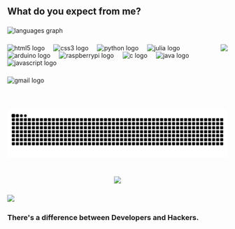 <h2 align="left">What do you expect from me?</h2>

###

<div align="left">
  <img src="https://github-readme-stats.vercel.app/api/top-langs?username=kanata-05&locale=en&hide_title=false&layout=compact&card_width=320&langs_count=5&theme=radical&hide_border=false" height="150" alt="languages graph"  />
</div>

###

<img align="right" height="150" src="https://encrypted-tbn0.gstatic.com/images?q=tbn:ANd9GcSLD2MgD0RzKNwyTuQalZfO1t6f4lC4QhOwKg&s"  />

###

<div align="left">
  <img src="https://cdn.jsdelivr.net/gh/devicons/devicon/icons/html5/html5-original.svg" height="30" alt="html5 logo"  />
  <img width="12" />
  <img src="https://cdn.jsdelivr.net/gh/devicons/devicon/icons/css3/css3-original.svg" height="30" alt="css3 logo"  />
  <img width="12" />
  <img src="https://cdn.jsdelivr.net/gh/devicons/devicon/icons/python/python-original.svg" height="30" alt="python logo"  />
  <img width="12" />
  <img src="https://cdn.jsdelivr.net/gh/devicons/devicon/icons/julia/julia-original.svg" height="30" alt="julia logo"  />
  <img width="12" />
  <img src="https://cdn.jsdelivr.net/gh/devicons/devicon/icons/arduino/arduino-original.svg" height="30" alt="arduino logo"  />
  <img width="12" />
  <img src="https://cdn.jsdelivr.net/gh/devicons/devicon/icons/raspberrypi/raspberrypi-original.svg" height="30" alt="raspberrypi logo"  />
  <img width="12" />
  <img src="https://cdn.jsdelivr.net/gh/devicons/devicon/icons/c/c-original.svg" height="30" alt="c logo"  />
  <img width="12" />
  <img src="https://cdn.jsdelivr.net/gh/devicons/devicon/icons/java/java-original.svg" height="30" alt="java logo"  />
  <img width="12" />
  <img src="https://cdn.jsdelivr.net/gh/devicons/devicon/icons/javascript/javascript-original.svg" height="30" alt="javascript logo"  />
</div>

###

<div align="left">
  <img src="https://img.shields.io/static/v1?message=Gmail&logo=gmail&label=kanatafriedchicken@gmail.com&color=D14836&logoColor=white&labelColor=D14836&style=for-the-badge" height="35" alt="gmail logo"  />
</div>

###

<br clear="both">

<img src="https://raw.githubusercontent.com/kanata-05/kanata-05/output/snake.svg" alt="Snake animation" />

###

<br clear="both">

<div align="center">
  <img height="200" src="https://i.ibb.co/35chvkLm/Untitled-design.gif"  />
</div>

###

<div align="left">
  <img src="https://profile-counter.glitch.me/kanata-05/count.svg?"  />
</div>

###

<h3 align="left">There's a difference between Developers and Hackers.</h3>

###
